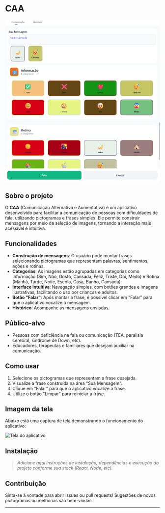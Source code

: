 # CAA

![Tela do aplicativo](images/screen.jpg)

## Sobre o projeto

O **CAA** (Comunicação Alternativa e Aumentativa) é um aplicativo desenvolvido para facilitar a comunicação de pessoas com dificuldades de fala, utilizando pictogramas e frases simples. Ele permite construir mensagens por meio da seleção de imagens, tornando a interação mais acessível e intuitiva.

## Funcionalidades

- **Construção de mensagens**: O usuário pode montar frases selecionando pictogramas que representam palavras, sentimentos, ações e rotinas.
- **Categorias**: As imagens estão agrupadas em categorias como Informação (Sim, Não, Gosto, Cansada, Feliz, Triste, Dói, Medo) e Rotina (Manhã, Tarde, Noite, Escola, Casa, Banho, Cansada).
- **Interface intuitiva**: Navegação simples, com botões grandes e imagens ilustrativas, facilitando o uso por crianças e adultos.
- **Botão "Falar"**: Após montar a frase, é possível clicar em "Falar" para que o aplicativo vocalize a mensagem.
- **Histórico**: Acompanhe as mensagens enviadas.

## Público-alvo

- Pessoas com deficiência na fala ou comunicação (TEA, paralisia cerebral, síndrome de Down, etc).
- Educadores, terapeutas e familiares que desejam auxiliar na comunicação.

## Como usar

1. Selecione os pictogramas que representam a frase desejada.
2. Visualize a frase construída na área "Sua Mensagem".
3. Clique em "Falar" para que o aplicativo vocalize a frase.
4. Utilize o botão "Limpar" para reiniciar a frase.

## Imagem da tela

Abaixo está uma captura de tela demonstrando o funcionamento do aplicativo:

![Tela do aplicativo](image1)

## Instalação

> _Adicione aqui instruções de instalação, dependências e execução do projeto conforme sua stack (React, Node, etc)._

## Contribuição

Sinta-se à vontade para abrir issues ou pull requests! Sugestões de novos pictogramas ou melhorias são bem-vindas.

---
